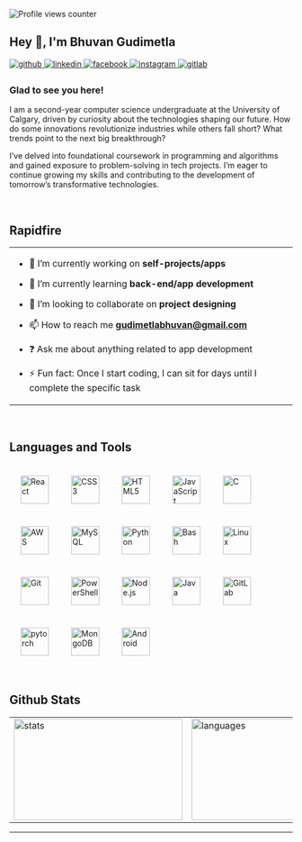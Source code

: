 ![Profile views counter](https://komarev.com/ghpvc/?username=BhuvanGudi&&style=flat-square)
<h2> Hey 👋, I'm Bhuvan Gudimetla </h2>

<a href="https://github.com/BhuvanGudi" target="_blank">
<img src=https://img.shields.io/badge/github-%2324292e.svg?&style=for-the-badge&logo=github&logoColor=white alt=github style="margin-bottom: 5px;" />
</a>
<a href="https://linkedin.com/in/Bhuvan Gudimetla" target="_blank">
<img src=https://img.shields.io/badge/linkedin-%231E77B5.svg?&style=for-the-badge&logo=linkedin&logoColor=white alt=linkedin style="margin-bottom: 5px;" />
</a>
<a href="https://www.facebook.com/Bhuvan Gudimetla" target="_blank">
<img src=https://img.shields.io/badge/facebook-%232E87FB.svg?&style=for-the-badge&logo=facebook&logoColor=white alt=facebook style="margin-bottom: 5px;" />
</a>
<a href="https://instagram.com/bhuvan_1318" target="_blank">
<img src=https://img.shields.io/badge/instagram-%23000000.svg?&style=for-the-badge&logo=instagram&logoColor=white alt=instagram style="margin-bottom: 5px;" />
</a>
<a href="https://gitlab.com/bhuvan.gudimetla" target="_blank">
<img src=https://img.shields.io/badge/gitlab-330F63.svg?&style=for-the-badge&logo=gitlab&logoColor=white alt=gitlab style="margin-bottom: 5px;" />
</a>  
  

<br/> 


### Glad to see you here!  
I am a second-year computer science undergraduate at the University of Calgary, driven by curiosity about the technologies shaping our future. How do some innovations revolutionize industries while others fall short? What trends point to the next big breakthrough?

I’ve delved into foundational coursework in programming and algorithms and gained exposure to problem-solving in tech projects. I’m eager to continue growing my skills and contributing to the development of tomorrow’s transformative technologies.  
  

<br/> 


## Rapidfire  
<table><tr><td valign="top">


- 🔭 I’m currently working on **self-projects/apps**
  

- 🌱 I’m currently learning **back-end/app development**
  

- 👯 I’m looking to collaborate on **project designing**
 

- 📫 How to reach me **gudimetlabhuvan@gmail.com**
  

- ❓ Ask me about anything related to app development  
  

- ⚡ Fun fact: Once I start coding, I can sit for days until I complete the specific task 



</td></tr></table>    


<br/> 


## Languages and Tools  
<div style="display: flex; flex-wrap: wrap; align="center" width: 100%; padding: 10px;>  
<a href="https://reactjs.org/" target="_blank"><img style="margin: 20px" src="https://profilinator.rishav.dev/skills-assets/react-original-wordmark.svg" alt="React" height="50" width="50" /></a>  
<a href="https://www.w3schools.com/css/" target="_blank"><img style="margin: 20px" src="https://profilinator.rishav.dev/skills-assets/css3-original-wordmark.svg" alt="CSS3" height="50" width="50" /></a>  
<a href="https://en.wikipedia.org/wiki/HTML5" target="_blank"><img style="margin: 20px" src="https://profilinator.rishav.dev/skills-assets/html5-original-wordmark.svg" alt="HTML5" height="50" width="50" /></a>  
<a href="https://www.javascript.com/" target="_blank"><img style="margin: 20px" src="https://profilinator.rishav.dev/skills-assets/javascript-original.svg" alt="JavaScript" height="50" width="50" /></a>  
<a href="https://www.cprogramming.com/" target="_blank"><img style="margin: 20px" src="https://profilinator.rishav.dev/skills-assets/c-original.svg" alt="C" height="50" width="50" /></a>  
<a href="https://aws.amazon.com/" target="_blank"><img style="margin: 20px" src="https://profilinator.rishav.dev/skills-assets/amazonwebservices-original-wordmark.svg" alt="AWS" height="50" width="50" /></a>  
<a href="https://www.mysql.com/" target="_blank"><img style="margin: 20px" src="https://profilinator.rishav.dev/skills-assets/mysql-original-wordmark.svg" alt="MySQL" height="50" width="50" /></a>  
<a href="https://www.python.org/" target="_blank"><img style="margin: 20px" src="https://profilinator.rishav.dev/skills-assets/python-original.svg" alt="Python" height="50" width="50" /></a>  
<a href="https://www.gnu.org/software/bash/" target="_blank"><img style="margin: 20px" src="https://profilinator.rishav.dev/skills-assets/gnu_bash-icon.svg" alt="Bash" height="50" width="50" /></a>  
<a href="https://www.linux.org/" target="_blank"><img style="margin: 20px" src="https://profilinator.rishav.dev/skills-assets/linux-original.svg" alt="Linux" height="50" width="50" /></a>  
<a href="https://github.com/" target="_blank"><img style="margin: 20px" src="https://profilinator.rishav.dev/skills-assets/git-scm-icon.svg" alt="Git" height="50" width="50" /></a>  
<a href="https://docs.microsoft.com/en-us/powershell/" target="_blank"><img style="margin: 20px" src="https://profilinator.rishav.dev/skills-assets/powershell.png" alt="PowerShell" height="50" width="50" /></a>  
<a href="https://nodejs.org/" target="_blank"><img style="margin: 20px" src="https://profilinator.rishav.dev/skills-assets/nodejs-original-wordmark.svg" alt="Node.js" height="50" width="50" /></a>  
<a href="https://www.java.com/" target="_blank"><img style="margin: 20px" src="https://profilinator.rishav.dev/skills-assets/java-original-wordmark.svg" alt="Java" height="50" width="50" /></a>  
<a href="https://about.gitlab.com/" target="_blank"><img style="margin: 20px" src="https://profilinator.rishav.dev/skills-assets/gitlab.svg" alt="GitLab" height="50" width="50" /></a>  
<a href="https://pytorch.org/" target="_blank"><img style="margin: 20px" src="https://profilinator.rishav.dev/skills-assets/pytorch-icon.svg" alt="pytorch" height="50" width="50" /></a>  
<a href="https://www.mongodb.com/" target="_blank"><img style="margin: 20px" src="https://profilinator.rishav.dev/skills-assets/mongodb-original-wordmark.svg" alt="MongoDB" height="50" width="50" /></a>  
<a href="https://www.android.com/intl/en_in/" target="_blank"><img style="margin: 20px" src="https://profilinator.rishav.dev/skills-assets/android-original-wordmark.svg" alt="Android" height="50" width="50" /></a>  
</div>  

<br/>  


## Github Stats  
<table style="border: none;">
    <tr>
        <td>
            <img src="https://github-readme-stats.vercel.app/api?username=BhuvanGudi&show_icons=true&theme=dark&count_private=true&hide_border=false&border_radius=5&order=3" width="300" height="180" style="object-fit: cover;" alt="stats" />
        </td>
<!--         <td>
            <div>
                <img src="https://streak-stats.demolab.com?user=bhuvangudi&locale=en&mode=daily&theme=dark&hide_border=false&border_radius=5&order=3" width="300" height="180" style="object-fit: cover;" alt="streak graph" />
            </div>
        </td> -->
        <td>
            <img src="https://github-readme-stats.vercel.app/api/top-langs/?username=BhuvanGudi&theme=dark&hide_border=false&layout=compact" width="300" height="180" style="object-fit: cover;" alt="languages" />
        </td>
    </tr>
</table>
  

---
